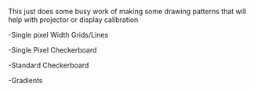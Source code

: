 This just does some busy work of making some drawing patterns that will help with projector or display calibration

-Single pixel Width Grids/Lines

-Single Pixel Checkerboard

-Standard Checkerboard

-Gradients
